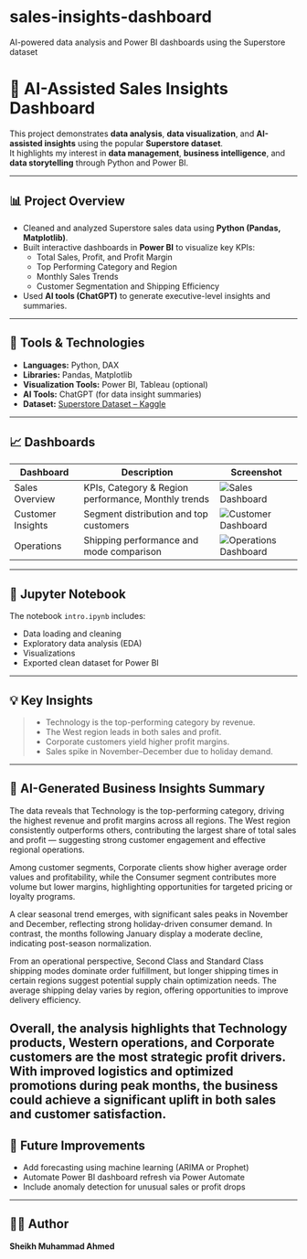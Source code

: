 # sales-insights-dashboard
AI-powered data analysis and Power BI dashboards using the Superstore dataset

# 🧠 AI-Assisted Sales Insights Dashboard

This project demonstrates **data analysis**, **data visualization**, and **AI-assisted insights** using the popular **Superstore dataset**.  
It highlights my interest in **data management**, **business intelligence**, and **data storytelling** through Python and Power BI.

---

## 📊 Project Overview
- Cleaned and analyzed Superstore sales data using **Python (Pandas, Matplotlib)**.
- Built interactive dashboards in **Power BI** to visualize key KPIs:
  - Total Sales, Profit, and Profit Margin
  - Top Performing Category and Region
  - Monthly Sales Trends
  - Customer Segmentation and Shipping Efficiency
- Used **AI tools (ChatGPT)** to generate executive-level insights and summaries.

---

## 🧰 Tools & Technologies
- **Languages:** Python, DAX
- **Libraries:** Pandas, Matplotlib
- **Visualization Tools:** Power BI, Tableau (optional)
- **AI Tools:** ChatGPT (for data insight summaries)
- **Dataset:** [Superstore Dataset – Kaggle](https://www.kaggle.com/datasets/vivek468/superstore-dataset-final)

---

## 📈 Dashboards
| Dashboard | Description | Screenshot |
|------------|--------------|-------------|
| Sales Overview | KPIs, Category & Region performance, Monthly trends | ![Sales Dashboard](dashboard_screenshots/sales_dashboard.png) |
| Customer Insights | Segment distribution and top customers | ![Customer Dashboard](dashboard_screenshots/customer_dashboard.png) |
| Operations | Shipping performance and mode comparison | ![Operations Dashboard](dashboard_screenshots/shipping_dashboard.png) |

---

## 🧮 Jupyter Notebook
The notebook `intro.ipynb` includes:
- Data loading and cleaning  
- Exploratory data analysis (EDA)  
- Visualizations  
- Exported clean dataset for Power BI

---

## 💡 Key Insights
> - Technology is the top-performing category by revenue.  
> - The West region leads in both sales and profit.  
> - Corporate customers yield higher profit margins.  
> - Sales spike in November–December due to holiday demand.  

---

## 🧠 AI-Generated Business Insights Summary

The data reveals that Technology is the top-performing category, driving the highest revenue and profit margins across all regions. The West region consistently outperforms others, contributing the largest share of total sales and profit — suggesting strong customer engagement and effective regional operations.

Among customer segments, Corporate clients show higher average order values and profitability, while the Consumer segment contributes more volume but lower margins, highlighting opportunities for targeted pricing or loyalty programs.

A clear seasonal trend emerges, with significant sales peaks in November and December, reflecting strong holiday-driven consumer demand. In contrast, the months following January display a moderate decline, indicating post-season normalization.

From an operational perspective, Second Class and Standard Class shipping modes dominate order fulfillment, but longer shipping times in certain regions suggest potential supply chain optimization needs. The average shipping delay varies by region, offering opportunities to improve delivery efficiency.

Overall, the analysis highlights that Technology products, Western operations, and Corporate customers are the most strategic profit drivers. With improved logistics and optimized promotions during peak months, the business could achieve a significant uplift in both sales and customer satisfaction.
---

## 🧩 Future Improvements
- Add forecasting using machine learning (ARIMA or Prophet)
- Automate Power BI dashboard refresh via Power Automate
- Include anomaly detection for unusual sales or profit drops

---

## 👨‍💻 Author
**Sheikh Muhammad Ahmed**  


